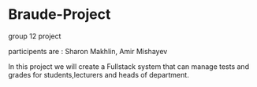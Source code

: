 # Braude-Project
group 12 project

participents are :
Sharon Makhlin, Amir Mishayev


In this project we will create a Fullstack system that can manage tests and grades for students,lecturers and heads of department.
